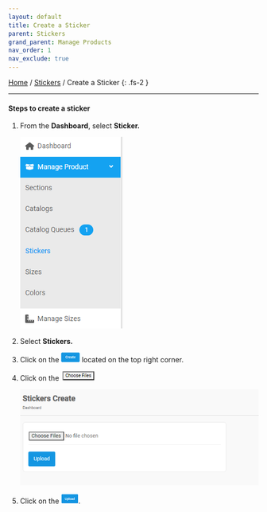 ```yaml
---
layout: default
title: Create a Sticker
parent: Stickers
grand_parent: Manage Products
nav_order: 1
nav_exclude: true
---
```


[Home](https://biijuwa.github.io/eckb/) / [Stickers](https://biijuwa.github.io/eckb/docs/manageproducts/stickers/stickers.html) / Create a Sticker
{: .fs-2 }

---

#### Steps to create a sticker

1. From the **Dashboard**, select **Sticker.**

   ![manage_porduct](../../../images/manageproducts/menumgstc.png "Manage product menu")

2. Select **Stickers.**
3. Click on the ![sticker](../../../images/buttons/create.png) located on the top right corner.
4. Click on the ![choose_files](../../../images/buttons/chfiles.png "Chose sticker file")

   ![sticker_create_image](../../../images/manageproducts/sticker3.png)

5. Click on the ![sticker_ulpoad](../../../images/buttons/upload.png).
